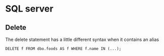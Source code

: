 # SQL server

## Delete

The delete statement has a little different syntax when it contains an alias

```
DELETE f FROM dbo.foods AS f WHERE f.name IN (...);
```
